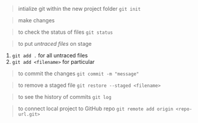 >intialize git within the new project folder
`git init`

>make changes

>to check the status of files
`git status`

>to put *untraced files* on stage
1. `git add .` for all untraced files
2. `git add <filename>` for particular

>to commit the  changes
`git commit -m "message"`

>to remove a staged file
`git restore --staged <filename>`

>to see the history of commits
`git log`

> to connect local project to GitHub repo
`git remote add origin <repo-url.git>`

